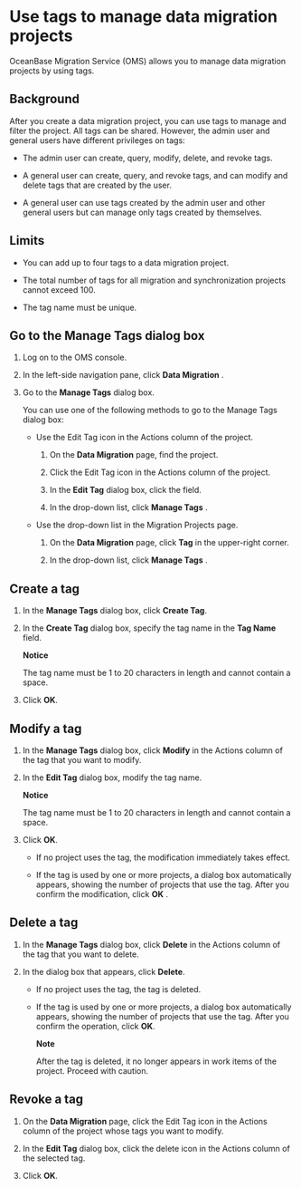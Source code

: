 # Use tags to manage data migration projects

OceanBase Migration Service (OMS) allows you to manage data migration projects by using tags.

## Background

After you create a data migration project, you can use tags to manage and filter the project. All tags can be shared. However, the admin user and general users have different privileges on tags:

* The admin user can create, query, modify, delete, and revoke tags.

* A general user can create, query, and revoke tags, and can modify and delete tags that are created by the user.

* A general user can use tags created by the admin user and other general users but can manage only tags created by themselves.

## Limits

* You can add up to four tags to a data migration project.

* The total number of tags for all migration and synchronization projects cannot exceed 100.

* The tag name must be unique.

## Go to the Manage Tags dialog box

1. Log on to the OMS console.

2. In the left-side navigation pane, click **Data Migration** .

3. Go to the **Manage Tags** dialog box.

   You can use one of the following methods to go to the Manage Tags dialog box:

   * Use the Edit Tag icon in the Actions column of the project.

     1. On the **Data Migration** page, find the project.

     2. Click the Edit Tag icon in the Actions column of the project.

     3. In the **Edit Tag** dialog box, click the field.

     4. In the drop-down list, click **Manage Tags** .

   * Use the drop-down list in the Migration Projects page.

     1. On the **Data Migration** page, click **Tag** in the upper-right corner.

     2. In the drop-down list, click **Manage Tags** .

## Create a tag

1. In the **Manage Tags** dialog box, click **Create Tag**.

2. In the **Create Tag** dialog box, specify the tag name in the **Tag Name** field.

   **Notice**

   The tag name must be 1 to 20 characters in length and cannot contain a space.

3. Click **OK**.

## Modify a tag

1. In the **Manage Tags** dialog box, click **Modify** in the Actions column of the tag that you want to modify.

2. In the **Edit Tag** dialog box, modify the tag name.

   **Notice**

   The tag name must be 1 to 20 characters in length and cannot contain a space.

3. Click **OK**.

   * If no project uses the tag, the modification immediately takes effect.

   * If the tag is used by one or more projects, a dialog box automatically appears, showing the number of projects that use the tag. After you confirm the modification, click **OK** .

## Delete a tag

1. In the **Manage Tags** dialog box, click **Delete** in the Actions column of the tag that you want to delete.

2. In the dialog box that appears, click **Delete**.

   * If no project uses the tag, the tag is deleted.

   * If the tag is used by one or more projects, a dialog box automatically appears, showing the number of projects that use the tag. After you confirm the operation, click **OK**.

     **Note**

     After the tag is deleted, it no longer appears in work items of the project. Proceed with caution.

## Revoke a tag

1. On the **Data Migration** page, click the Edit Tag icon in the Actions column of the project whose tags you want to modify.

2. In the **Edit Tag** dialog box, click the delete icon in the Actions column of the selected tag.

3. Click **OK**.
